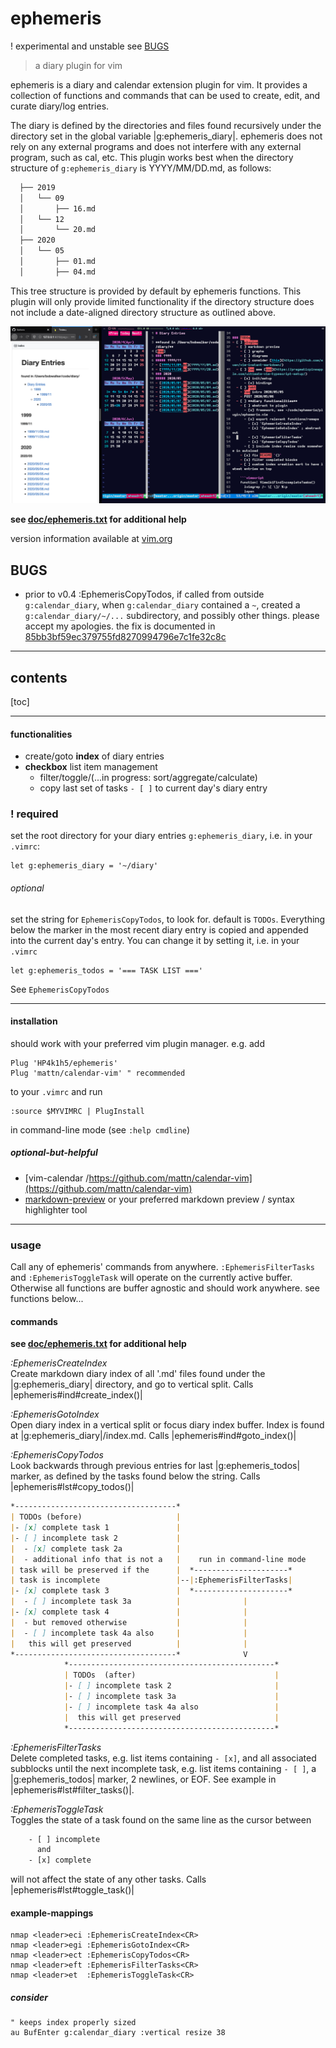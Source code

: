 # ephemeris
! experimental and unstable see [BUGS](#bugs)
> a diary plugin for vim

ephemeris is a diary and calendar extension plugin for vim. It provides a
collection of functions and commands that can be used to create, edit, and
curate diary/log entries.

The diary is defined by the directories and files found recursively under the
directory set in the global variable |g:ephemeris_diary|. ephemeris does not
rely on any external programs and does not interfere with any external
program, such as cal, etc. This plugin works best when the directory structure
of `g:ephemeris_diary` is YYYY/MM/DD.md, as follows:
```txt
  ├── 2019
  │   └── 09
  │       ├── 16.md
  │   └── 12
  │       └── 20.md
  ├── 2020
  │   └── 05
  │       ├── 01.md
  │       ├── 04.md
```
This tree structure is provided by default by ephemeris functions. This plugin
will only provide limited functionality if the directory structure does not
include a date-aligned directory structure as outlined above.

![diary index and markdown side-by-side](img/side-by-side.png)

**see [doc/ephemeris.txt](doc/ephemeris.txt) for additional help**

version information available at [vim.org](https://www.vim.org/scripts/script.php?script_id=5879)

## BUGS
- prior to v0.4 :EphemerisCopyTodos, if called from outside `g:calendar_diary`,
  when `g:calendar_diary` contained a `~`, created a `g:calendar_diary/~/...`
  subdirectory, and possibly other things. please accept my apologies. the fix
  is documented in
  [85bb3bf59ec379755fd8270994796e7c1fe32c8c](https://github.com/HP4k1h5/ephemeris/commit/85bb3bf59ec379755fd8270994796e7c1fe32c8c)

---------------------------------------------
## contents

[toc]

---------------------------------------------
#### functionalities

- create/goto **index** of diary entries
- **checkbox** list item management
  - filter/toggle/(...in progress: sort/aggregate/calculate)
  - copy last set of tasks `- [ ]` to current day's diary entry

### ! required

set the root directory for your diary entries `g:ephemeris_diary`, i.e. in your
`.vimrc`:
```vim
let g:ephemeris_diary = '~/diary'
```

###### optional

set the string for `EphemerisCopyTodos`, to look for.  default is `TODOs`.
Everything below the marker in the most recent diary entry is copied and
appended into the current day's entry. You can change it by setting it, i.e.
in your `.vimrc`
```vim
let g:ephemeris_todos = '=== TASK LIST ==='
```
See `EphemerisCopyTodos`

---------------------------------------------
#### installation

should work with your preferred vim plugin manager. e.g. add
```vim
Plug 'HP4k1h5/ephemeris'
Plug 'mattn/calendar-vim' " recommended
```
to your `.vimrc` and run
```vim
:source $MYVIMRC | PlugInstall
```
in command-line mode (see `:help cmdline`)

##### optional-but-helpful
- [vim-calendar
    /https://github.com/mattn/calendar-vim](https://github.com/mattn/calendar-vim)
- [markdown-preview](https://github.com/iamcco/markdown-preview.nvim)
    or your preferred markdown preview / syntax highlighter tool

---------------------------------------------
### usage

Call any of ephemeris' commands from anywhere. `:EphemerisFilterTasks`
and `:EphemerisToggleTask` will operate on the currently active buffer.
Otherwise all functions are buffer agnostic and should work anywhere. see
functions below...

#### commands
**see [doc/ephemeris.txt](doc/ephemeris.txt) for additional help**

*:EphemerisCreateIndex*  
Create markdown diary index of all '.md' files found under the
|g:ephemeris_diary| directory, and go to vertical split. Calls
|ephemeris#ind#create_index()|

*:EphemerisGotoIndex*  
Open diary index in a vertical split or focus diary index buffer. Index is
found at |g:ephemeris_diary|/index.md. Calls |ephemeris#ind#goto_index()|

*:EphemerisCopyTodos*  
Look backwards through previous entries for last |g:ephemeris_todos| marker,
as defined by the tasks found below the string.  Calls
|ephemeris#lst#copy_todos()|
```md
*------------------------------------*
| TODOs (before)                     |
|- [x] complete task 1               |
|- [ ] incomplete task 2             |
|  - [x] complete task 2a            |
|  - additional info that is not a   |    run in command-line mode
| task will be preserved if the      |  *---------------------*
| task is incomplete                 |--|:EphemerisFilterTasks|
|- [x] complete task 3               |  *---------------------*
|  - [ ] incomplete task 3a          |              |
|- [x] complete task 4               |              |
|  - but removed otherwise           |              |
|  - [ ] incomplete task 4a also     |              |
|   this will get preserved          |              |
*------------------------------------*              V
            *----------------------------------------------*
            | TODOs  (after)                               |
            |- [ ] incomplete task 2                       |
            |- [ ] incomplete task 3a                      |
            |- [ ] incomplete task 4a also                 |
            |  this will get preserved                     |
            *----------------------------------------------*
```

*:EphemerisFilterTasks*  
Delete completed tasks, e.g. list items containing `- [x]`, and all associated
subblocks until the next incomplete task, e.g. list items containing `- [ ]`,
a |g:ephemeris_todos| marker, 2 newlines, or EOF. See example in
|ephemeris#lst#filter_tasks()|.

*:EphemerisToggleTask*  
Toggles the state of a task found on the same line as the cursor between
```txt
    - [ ] incomplete
      and
    - [x] complete
```
will not affect the state of any other tasks. Calls
|ephemeris#lst#toggle_task()|

#### example-mappings

```vim
nmap <leader>eci :EphemerisCreateIndex<CR>
nmap <leader>egi :EphemerisGotoIndex<CR>
nmap <leader>ect :EphemerisCopyTodos<CR>
nmap <leader>eft :EphemerisFilterTasks<CR>
nmap <leader>et  :EphemerisToggleTask<CR>
```

##### consider

```vim
" keeps index properly sized
au BufEnter g:calendar_diary :vertical resize 38
```
